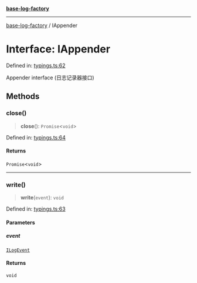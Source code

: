 [**base-log-factory**](../index.md)

***

[base-log-factory](../index.md) / IAppender

# Interface: IAppender

Defined in: [typings.ts:62](https://github.com/fengxinming/log-base/blob/91b255be28ea77ad9d32ba66866f8cc509fce400/src/typings.ts#L62)

Appender interface (日志记录器接口)

## Methods

### close()

> **close**(): `Promise`\<`void`\>

Defined in: [typings.ts:64](https://github.com/fengxinming/log-base/blob/91b255be28ea77ad9d32ba66866f8cc509fce400/src/typings.ts#L64)

#### Returns

`Promise`\<`void`\>

***

### write()

> **write**(`event`): `void`

Defined in: [typings.ts:63](https://github.com/fengxinming/log-base/blob/91b255be28ea77ad9d32ba66866f8cc509fce400/src/typings.ts#L63)

#### Parameters

##### event

[`ILogEvent`](ILogEvent.md)

#### Returns

`void`
